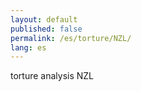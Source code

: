 ```yaml
---
layout: default
published: false
permalink: /es/torture/NZL/
lang: es
---
```


torture analysis NZL
